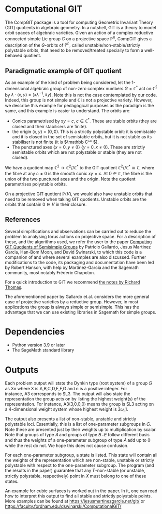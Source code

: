 # Computational GIT

The CompGIT package is a tool for computing Geometric Invariant Theory (GIT) quotients in algebraic geometry. In a nutshell, GIT is a theory to model orbit spaces of algebraic varieties. Given an action of a complex reductive connected simple Lie group $G$ on a projective space $\mathbb{P}^n$, CompGIT gives a description of the $G$-orbits of $\mathbb{P}^n$, called unstable/non-stable/strictly polystable orbits, that need to be removed/treated specially to form a well-behaved quotient. 

## Paradigmatic example of GIT quotient
As an example of the kind of problem being considered, let the 1-dimensional algebraic group of non-zero complex numbers $G=\mathbb C^*$ act on $\mathbb C^2$ by $\lambda · (x, y) = (x\lambda^{-1}, \lambda y)$. Note this is not the case contemplated by our code. Indeed, this group is not simple and $\mathbb C$ is not a projective variety. However, we describe this example for pedagogical purposes as the paradigm is the same, and this example is easier to understand. The orbits are:
* Conics parametrised by $xy = c$, $c\in \mathbb C^*$. These are stable orbits (they are closed and their stabilisers are finite).
* the origin $(x, y) = (0, 0)$. This is a strictly polystable orbit: it is semistable and it is closed in the set of semistable orbits, but it is not stable as its stabiliser is not finite (it is $\mathbb C^* $).
* The punctured axes $\{x = 0, y\neq 0\}$  $\{y = 0, x\neq 0\}$. These are strictly semistable orbits which are not polystable or stable (they are not closed).

We have a quotient map $\mathbb C^2 \rightarrow \mathbb C^2//\mathbb C^*$ to the GIT quotient $\mathbb C^2//\mathbb C^* \cong \mathbb C$, where the fibre at any $c\neq 0$ is the smooth conic $xy=c$. At $0\in \mathbb C$, the fibre is the union of the two punctured axes and the origin. Note the quotient parametrises polystable orbits.

On a projective GIT quotient $\mathbb P(V)$, we would also have unstable orbits that need to be removed when taking GIT quotients. Unstable orbits are the orbits that contain $0\in V$ in their closure.

## References
Several simplifications and observations can be carried out to reduce the problem to analysing torus actions on projective space. For a description of these, and the algorithms used, we refer the user to the paper [Computing GIT Quotients of Semisimple Groups](https://arxiv.org/abs/2308.08049) by Patricio Gallardo, Jesus Martinez Garcia, Han-Bom Moon, and David Swinarski, to which this code is a companion of and where several examples are also discussed. Further modifications to the code, its packaging and documentation have been led by Robert Hanson, with help by Martinez-Garcia and the Sagemath community, most notably Fréderic Chapoton. 

For a quick introduction to GIT we recommend [the notes by Richard Thomas](https://arxiv.org/abs/math/0512411).

The aforementioned paper by Gallardo et.al. considers the more general case of projective varieties by a reductive group. However, in most applications the group is always simple or semisimple. This has the advantage that we can use existing libraries in Sagemath for simple groups.

# Dependencies 

 - Python version 3.9 or later 
 - The SageMath standard library 

# Outputs 

Each problem output will state the Dynkin type (root system) of a group 𝐺 as Xn where X is A,B,C,D,E,F,G and n is a positive integer. For instance, A3 corresponds to SL3. The output will also state the representation the group acts on by listing the highest weight(s) of the representation. For instance, A3(3,0,0,0) means the group is SL3 acting on a 4-dimensional weight system whose highest weight is 3𝜔_1.

The output also presents a list of non-stable, unstable and strictly polystable loci. Essentially, this is a list of one-parameter subgroups in 𝐺. Note these are presented just by their weights up to multiplication by scalar. Note that groups of type 𝐴 and groups of type 𝐵−𝐸 follow different basis and thus the weights of a one-parameter subgroup of type 𝐴 add up to 0 while the rest do not. We hope this does not cause confusion.

For each one-parameter subgroup, a state is listed. This state will contain all the weights of the representation which are non-stable, unstable or strictly polystable with respect to the one-parameter subgroup. The program (and the results in the paper) guarantee that any 𝑇-non-stable (or unstable, strictly polystable, respectively) point in 𝑋 must belong to one of these states. 

An example for cubic surfaces is worked out in the paper. In it, one can read how to interpret this output to find all stable and strictly polystable points. More examples can be found at https://jesusmartinezgarcia.net/git/ or https://faculty.fordham.edu/dswinarski/ComputationalGIT/ 
